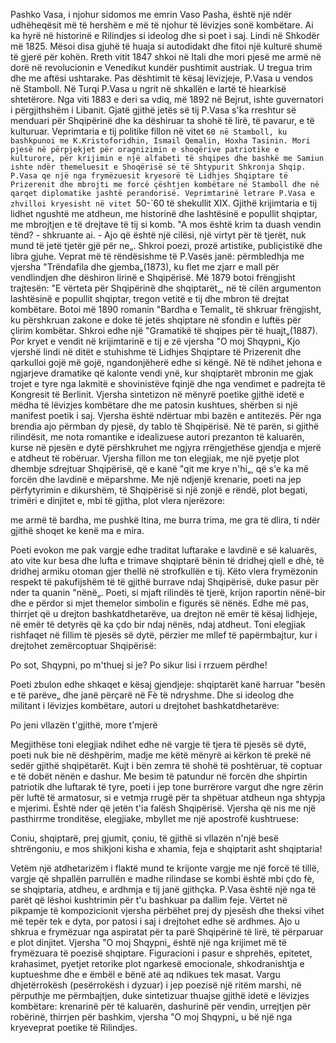Pashko Vasa, i njohur sidomos me emrin Vaso Pasha, është një ndër udhëheqësit më të hershëm e më të njohur të lëvizjes sonë kombëtare. Ai ka hyrë në historinë e Rilindjes si ideolog dhe si poet i saj. Lindi në Shkodër më 1825. Mësoi disa gjuhë të huaja si autodidakt dhe fitoi një kulturë shumë të gjerë për kohën. Rreth vitit 1847 shkoi në Itali dhe mori pjesë me armë në dorë në revolucionin e Venedikut kundër pushtimit austriak. U tregua trim dhe me aftësi ushtarake. Pas dështimit të kësaj lëvizjeje, P.Vasa u vendos në Stamboll. Në Turqi P.Vasa u ngrit në shkallën e lartë të hiearkisë shtetërore. Nga viti 1883 e deri sa vdiq, më 1892 në Bejrut, ishte guvernatori i përgjithshëm i Libanit. Gjatë gjithë jetës së tij P.Vasa s'ka rreshtur së menduari për Shqipërinë dhe ka dëshiruar ta shohë të lirë, të pavarur, e të kulturuar. Veprimtaria e tij politike fillon në vitet `60 në Stamboll, ku bashkpunoi me K.Kristoforidhin, Ismail Qemalin, Hoxha Tasinin. Mori pjesë në përpjekjet për oragnizimin e shoqërive patriotike e kulturore, për krijimin e një alfabeti të shqipes dhe bashkë me Samiun ishte ndër themeluesit e Shoqërisë së të Shtypurit Shkronja Shqip. P.Vasa qe një nga frymëzuesit kryesorë të Lidhjes Shqiptare të Prizerenit dhe mbrojti me forcë çështjen kombëtare në Stamboll dhe në qarqet diplomatike jashtë perandorisë.
Veprimtarinë letrare P.Vasa e zhvilloi kryesisht në vitet `50-`60 të shekullit XIX. Gjithë krijimtaria e tij lidhet ngushtë me atdheun, me historinë dhe lashtësinë e popullit shqiptar, me mbrojtjen e të drejtave të tij si komb. "A mos është krim ta duash vendin tënd? - shkruante ai. - Ajo që është një cilësi, një virtyt për të tjerët, nuk mund të jetë tjetër gjë për ne„. Shkroi poezi, prozë artistike, publiçistikë dhe libra gjuhe.
Veprat më të rëndësishme të P.Vasës janë: përmbledhja me vjersha "Trëndafila dhe gjemba„(1873), ku flet me zjarr e mall për vendlindjen dhe dëshiron lirinë e Shqipërisë. Më 1879 botoi frëngjisht trajtesën: "E vërteta për Shqipërinë dhe shqiptarët„, në të cilën argumenton lashtësinë e popullit shqiptar, tregon vetitë e tij dhe mbron të drejtat kombëtare. Botoi më 1890 romanin "Bardha e Temalit„ të shkruar frëngjisht, ku përshkruan zakone e doke të jetës shqiptare në sfondin e luftës për çlirim kombëtar. Shkroi edhe një "Gramatikë të shqipes për të huajt„(1887). Por kryet e vendit në krijimtarinë e tij e zë vjersha "O moj Shqypni„
Kjo vjershë lindi në ditët e stuhishme të Lidhjes Shqiptare të Prizerenit dhe qarkulloi gojë më gojë, ngandonjëherë edhe si këngë. Në të ndihet jehona e ngjarjeve dramatike që kalonte vendi ynë, kur shqiptarët mbronin me gjak trojet e tyre nga lakmitë e shovinistëve fqinjë dhe nga vendimet e padrejta të Kongresit të Berlinit. Vjersha sintetizon në mënyrë poetike gjithë idetë e mëdha të lëvizjes kombëtare dhe me patosin kushtues, shërben si një manifest poetik i saj.
Vjersha është ndërtuar mbi bazën e antitezës. Për nga brendia ajo përmban dy pjesë, dy tablo të Shqipërisë. Në të parën, si gjithë rilindësit, me nota romantike e idealizuese autori prezanton të kaluarën, kurse në pjesën e dytë përshkruhet me ngjyra rrëngjethëse gjendja e mjerë e atdheut të robëruar.
Vjersha fillon me ton elegjiak, me një pyetje plot dhembje sdrejtuar Shqipërisë, që e kanë "qit me krye n'hi„, që s'e ka më forcën dhe lavdinë e mëparshme.
Me një ndjenjë krenarie, poeti na jep përfytyrimin e dikurshëm, të Shqipërisë si një zonjë e rëndë, plot begati, trimëri e dinjitet e, mbi të gjitha, plot vlera njerëzore:

me armë të bardha, me pushkë ltina,
me burra trima, me gra të dlira,
ti ndër gjithë shoqet ke kenë ma e mira.

Poeti evokon me pak vargje edhe traditat luftarake e lavdinë e së kaluarës, ato vite kur besa dhe lufta e trimave shqiptarë bënin të dridhej qiell e dhè, të dridhej armiku otoman gjer thellë në strofkullën e tij. Këto vlera frymëzonin respekt të pakufijshëm të të gjithë burrave ndaj Shqipërisë, duke pasur për nder ta quanin "nënë„. Poeti, si mjaft rilindës të tjerë, krijon raportin nënë-bir dhe e përdor si mjet themelor simbolin e figurës së nënës. Edhe më pas, thirrjet që u drejton bashkatdhetarëve, ua drejton në emër të kësaj lidhjeje, në emër të detyrës që ka çdo bir ndaj nënës, ndaj atdheut.
Toni elegjiak rishfaqet në fillim të pjesës së dytë, përzier me mllef të papërmbajtur, kur i drejtohet zemërcoptuar Shqipërisë:

Po sot, Shqypni, po m'thuej si je?
Po sikur lisi i rrzuem përdhe!

Poeti zbulon edhe shkaqet e kësaj gjendjeje: shqiptarët kanë harruar "besën e të parëve„ dhe janë përçarë në Fè të ndryshme. Dhe si ideolog dhe militant i lëvizjes kombëtare, autori u drejtohet bashkatdhetarëve:

Po jeni vllazën t'gjithë, more t'mjerë

Megjithëse toni elegjiak ndihet edhe në vargje të tjera të pjesës së dytë, poeti nuk bie në dëshpërim, madje me këtë mënyrë ai kërkon të prekë në sedër gjithë shqipëtarët. Kujt i bën zemra të shohë të poshtëruar, të coptuar e të dobët nënën e dashur. Me besim të patundur në forcën dhe shpirtin patriotik dhe luftarak të tyre, poeti i jep tone burrërore vargut dhe ngre zërin për luftë të armatosur, si e vetmja rrugë për ta shpëtuar atdheun nga shtypja e mjerimi. Është nder që jetën t'ia falësh Shqipërisë.
Vjersha që nis me një pasthirrme tronditëse, elegjiake, mbyllet me një apostrofë kushtruese:

Coniu, shqiptarë, prej gjumit, çoniu,
të gjithë si vllazën n'një besë shtrëngoniu,
e mos shikjoni kisha e xhamia,
feja e shqiptarit asht shqiptaria!

Vetëm një atdhetarizëm i flaktë mund te krijonte vargje me një forcë të tillë, vargje që shpallën parrullën e madhe rilindase se kombi është mbi çdo fè, se shqiptaria, atdheu, e ardhmja e tij janë gjithçka. P.Vasa është një nga të parët që lëshoi kushtrimin për t'u bashkuar pa dallim feje.
Vërtet në pikpamje të kompozicionit vjersha përbëhet prej dy pjesësh dhe theksi vihet më tepër tek e dyta, por patosi i saj i drejtohet edhe së ardhmes. Ajo u shkrua e frymëzuar nga aspiratat për ta parë Shqipërinë të lirë, të përparuar e plot dinjitet. Vjersha "O moj Shqypni„ është një nga krijimet më të frymëzuara të poezisë shqiptare. Figuracioni i pasur e shprehës, epitetet, krahasimet, pyetjet retorike plot ngarkesë emocionale, shkodranishtja e kuptueshme dhe e ëmbël e bënë atë aq ndikues tek masat. Vargu dhjetërrokësh (pesërrokësh i dyzuar) i jep poezisë një ritëm marshi, në përputhje me përmbajtjen, duke sintetizuar thuajse gjithë idetë e lëvizjes kombëtare: krenarinë për të kaluarën, dashurinë për vendin, urrejtjen për robërinë, thirrjen për bashkim, vjersha "O moj Shqypni„ u bë një nga kryeveprat poetike të Rilindjes.